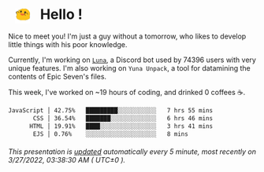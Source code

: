 <h1>   <img src="./spoink.gif" style="vertical-align:middle;" width="30px">   Hello ! </h1>

Nice to meet you! I'm just a guy without a tomorrow, who likes to develop little things with his poor knowledge.

Currently, I'm working on <a href='https://github.com/Asgarrrr/Luna'>`Luna`</a>, a Discord bot used by 74396 users with very unique features. I'm also working on `Yuna Unpack`, a tool for datamining the contents of Epic Seven's files.

This week, I've worked on ~19 hours of coding, and drinked 0 coffees ☕.

```
JavaScript │ 42.75%   █████████░░░░░░░░░░░   7 hrs 55 mins
       CSS │ 36.54%   ███████░░░░░░░░░░░░░   6 hrs 46 mins
      HTML │ 19.91%   ████░░░░░░░░░░░░░░░░   3 hrs 41 mins
       EJS │ 0.76%    ░░░░░░░░░░░░░░░░░░░░   8 mins
```

###### This presentation is [updated](https://github.com/Asgarrrr) automatically every 5 minute, most recently on 3/27/2022, 03:38:30 AM ( UTC±0 ).
